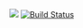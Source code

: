 ![](https://img.shields.io/badge/hexo-3.8-brightgreen)
[![Build Status](https://travis-ci.com/wenpengfei/wenpengfei.github.io.svg?branch=master)](https://travis-ci.com/wenpengfei/wenpengfei.github.io)